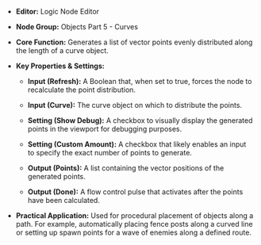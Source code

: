 - **Editor:** Logic Node Editor
    
- **Node Group:** Objects Part 5 - Curves
    
- **Core Function:** Generates a list of vector points evenly distributed along the length of a curve object.
    
- **Key Properties & Settings:**
    
    - **Input (Refresh):** A Boolean that, when set to true, forces the node to recalculate the point distribution.
        
    - **Input (Curve):** The curve object on which to distribute the points.
        
    - **Setting (Show Debug):** A checkbox to visually display the generated points in the viewport for debugging purposes.
        
    - **Setting (Custom Amount):** A checkbox that likely enables an input to specify the exact number of points to generate.
        
    - **Output (Points):** A list containing the vector positions of the generated points.
        
    - **Output (Done):** A flow control pulse that activates after the points have been calculated.
        
- **Practical Application:** Used for procedural placement of objects along a path. For example, automatically placing fence posts along a curved line or setting up spawn points for a wave of enemies along a defined route.